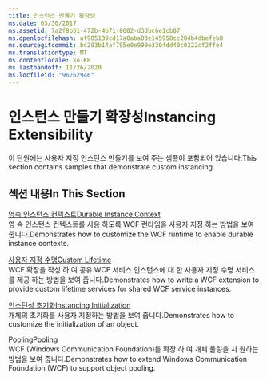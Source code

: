 ```yaml
---
title: 인스턴스 만들기 확장성
ms.date: 03/30/2017
ms.assetid: 7a2f8b51-472b-4b71-8602-d3dbc6e1cb07
ms.openlocfilehash: af905139cd17a0aba03e145958cc284b4dbefeb8
ms.sourcegitcommit: bc293b14af795e0e999e3304dd40c0222cf2ffe4
ms.translationtype: MT
ms.contentlocale: ko-KR
ms.lasthandoff: 11/26/2020
ms.locfileid: "96262946"
---
```

# <a name="instancing-extensibility"></a><span data-ttu-id="a1ab1-102">인스턴스 만들기 확장성</span><span class="sxs-lookup"><span data-stu-id="a1ab1-102">Instancing Extensibility</span></span>

<span data-ttu-id="a1ab1-103">이 단원에는 사용자 지정 인스턴스 만들기를 보여 주는 샘플이 포함되어 있습니다.</span><span class="sxs-lookup"><span data-stu-id="a1ab1-103">This section contains samples that demonstrate custom instancing.</span></span>  
  
## <a name="in-this-section"></a><span data-ttu-id="a1ab1-104">섹션 내용</span><span class="sxs-lookup"><span data-stu-id="a1ab1-104">In This Section</span></span>  

 [<span data-ttu-id="a1ab1-105">영속 인스턴스 컨텍스트</span><span class="sxs-lookup"><span data-stu-id="a1ab1-105">Durable Instance Context</span></span>](durable-instance-context.md)  
 <span data-ttu-id="a1ab1-106">영 속 인스턴스 컨텍스트를 사용 하도록 WCF 런타임을 사용자 지정 하는 방법을 보여 줍니다.</span><span class="sxs-lookup"><span data-stu-id="a1ab1-106">Demonstrates how to customize the WCF runtime to enable durable instance contexts.</span></span>  
  
 [<span data-ttu-id="a1ab1-107">사용자 지정 수명</span><span class="sxs-lookup"><span data-stu-id="a1ab1-107">Custom Lifetime</span></span>](custom-lifetime.md)  
 <span data-ttu-id="a1ab1-108">WCF 확장을 작성 하 여 공유 WCF 서비스 인스턴스에 대 한 사용자 지정 수명 서비스를 제공 하는 방법을 보여 줍니다.</span><span class="sxs-lookup"><span data-stu-id="a1ab1-108">Demonstrates how to write a WCF extension to provide custom lifetime services for shared WCF service instances.</span></span>  
  
 [<span data-ttu-id="a1ab1-109">인스턴싱 초기화</span><span class="sxs-lookup"><span data-stu-id="a1ab1-109">Instancing Initialization</span></span>](instancing-initialization.md)  
 <span data-ttu-id="a1ab1-110">개체의 초기화를 사용자 지정하는 방법을 보여 줍니다.</span><span class="sxs-lookup"><span data-stu-id="a1ab1-110">Demonstrates how to customize the initialization of an object.</span></span>  
  
 [<span data-ttu-id="a1ab1-111">Pooling</span><span class="sxs-lookup"><span data-stu-id="a1ab1-111">Pooling</span></span>](pooling.md)  
 <span data-ttu-id="a1ab1-112">WCF (Windows Communication Foundation)를 확장 하 여 개체 풀링을 지 원하는 방법을 보여 줍니다.</span><span class="sxs-lookup"><span data-stu-id="a1ab1-112">Demonstrates how to extend Windows Communication Foundation (WCF) to support object pooling.</span></span>
